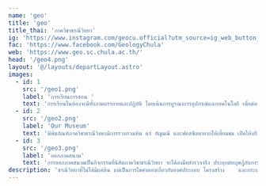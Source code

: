 ```yaml
---
name: 'geo'
title: 'geo'
title_thai: 'ภาควิชาธรณีวิทยา'
ig: 'https://www.instagram.com/geocu.official?utm_source=ig_web_button_share_sheet&igsh=ZDNlZDc0MzIxNw=='
fac: 'https://www.facebook.com/GeologyChula'
web: 'https://www.geo.sc.chula.ac.th/'
head: '/geo4.png'
layout: '@/layouts/departLayout.astro'
images:
  - id: 1
    src: '/geo1.png'
    label: 'การเรียนการสอน '
    text: 'การเรียนในห้องจะมีทั้งภาคบรรยายและปฏิบัติ โดยเน้นการบูรณาการอุปกรณ์และเทคโนโลยี เพื่อต่อยอดการทำงานวิจัยและเพิ่มพูนประสบการณ์แก่ผู้เรียน'
  - id: 2
    src: '/geo2.png'
    label: 'Our Museum'
    text: 'พิพิธภัณฑ์ภาควิชาธรณีวิทยามีการรวบรวมหิน แร่ อัญมณี และฟอสซิลหายากให้เยี่ยมชม เปิดให้บริการทุกวันทำการ โดยมีการจัดกิจกรรม Night at the Museum ในทุกปี'
  - id: 3
    src: '/geo3.png'
    label: 'ออกภาคสนาม'
    text: 'การออกภาคสนามเป็นกิจกรรมที่นิสิตภาควิชาธรณีวิทยา จะได้ลงมือสำรวจจริง ประยุกต์ทฤษฎีกับการใช้อุปกรณ์ และได้ใช้ทักษะต่าง ๆ เพื่อเป็นการเพิ่มประสบการณ์'
description: 'ธรณีวิทยาที่ไม่ได้มีแค่หิน แต่เป็นการไขคำตอบเกี่ยวกับองค์ประกอบ โครงสร้าง    และกระบวนการตามธรรมชาติของโลกด้วยหลักการทางวิทยาศาสตร์ ศึกษาผ่านหลักฐาน ทั้งซากดึกดำบรรพ์ อัญมณี แร่ หิน ปิโตรเลียม บูรณาการกับเทคโนโลยีและการสำรวจภาคสนาม มุ่งสู่การปรับตัวและพัฒนาอย่างยั่งยืน'
---
```

